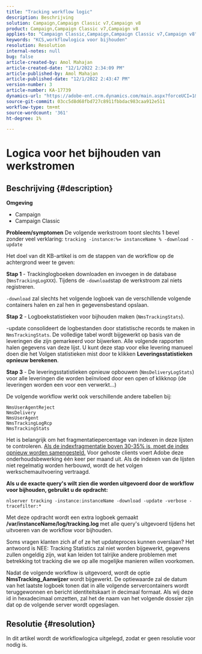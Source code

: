 ```yaml
---
title: "Tracking workflow logic"
description: Beschrijving
solution: Campaign,Campaign Classic v7,Campaign v8
product: Campaign,Campaign Classic v7,Campaign v8
applies-to: "Campaign Classic,Campaign,Campaign Classic v7,Campaign v8"
keywords: "KCS,workflowlogica voor bijhouden"
resolution: Resolution
internal-notes: null
bug: false
article-created-by: Amol Mahajan
article-created-date: "12/1/2022 2:34:09 PM"
article-published-by: Amol Mahajan
article-published-date: "12/1/2022 2:43:47 PM"
version-number: 3
article-number: KA-17739
dynamics-url: "https://adobe-ent.crm.dynamics.com/main.aspx?forceUCI=1&pagetype=entityrecord&etn=knowledgearticle&id=aed13c35-8571-ed11-9561-6045bd006793"
source-git-commit: 03cc5d8d68fbd727c8911fbbdac983caa912e511
workflow-type: tm+mt
source-wordcount: '361'
ht-degree: 1%

---
```


# Logica voor het bijhouden van werkstromen

## Beschrijving {#description}

<b>Omgeving</b>
- Campaign
- Campaign Classic



<b>Probleem/symptomen</b>
De volgende werkstroom toont slechts 1 bevel zonder veel verklaring: `tracking -instance:%= instanceName % -download -update`



Het doel van dit KB-artikel is om de stappen van de workflow op de achtergrond weer te geven:

<b>Stap 1</b> - Trackinglogboeken downloaden en invoegen in de database (`NmsTrackingLogXXX`). Tijdens de `-download`stap de werkstroom zal niets registreren.

`-download` zal slechts het volgende logboek van de verschillende volgende containers halen en zal hen in gegevensbestand opslaan.

<b>Stap 2</b> - Logboekstatistieken voor bijhouden maken (`NmsTrackingStats`).

-update consolideert de logbestanden door statistische records te maken in `NmsTrackingStats`. De volledige tabel wordt bijgewerkt op basis van de leveringen die zijn gemarkeerd voor bijwerken. Alle volgende rapporten halen gegevens van deze lijst. U kunt deze stap voor elke levering manueel doen die het Volgen statistieken mist door te klikken <b>Leveringsstatistieken opnieuw berekenen</b>.

<b>Stap 3</b> - De leveringsstatistieken opnieuw opbouwen (`NmsDeliveryLogStats`) voor alle leveringen die worden beïnvloed door een open of klikknop (de leveringen worden een voor een verwerkt...)

De volgende workflow werkt ook verschillende andere tabellen bij:




```
NmsUserAgentReject 
NmsDelivery 
NmsUserAgent 
NmsTrackingLogRcp 
NmsTrackingStats
```


Het is belangrijk om het fragmentatiepercentage van indexen in deze lijsten te controleren. <u>Als de indexfragmentatie boven 30-35% is, moet de index opnieuw worden samengesteld.</u> Voor gehoste clients voert Adobe deze onderhoudsbewerking één keer per maand uit. Als de indexen van de lijsten niet regelmatig worden herbouwd, wordt de het volgen werkschemauitvoering vertraagd.

<b>Als u de exacte query&#39;s wilt zien die worden uitgevoerd door de workflow voor bijhouden, gebruikt u de opdracht:</b>

`nlserver tracking -instance:instanceName -download -update -verbose -tracefilter:*`

Met deze opdracht wordt een extra logboek gemaakt <b>/var/instanceName/log/tracking.log </b>met alle query&#39;s uitgevoerd tijdens het uitvoeren van de workflow voor bijhouden.

Soms vragen klanten zich af of ze het updateproces kunnen overslaan? Het antwoord is NEE: Tracking Statistics zal niet worden bijgewerkt, gegevens zullen ongeldig zijn, wat kan leiden tot talrijke andere problemen met betrekking tot tracking die we op alle mogelijke manieren willen voorkomen.

Nadat de volgende workflow is uitgevoerd, wordt de optie <b>NmsTracking_Aanwijzer </b>wordt bijgewerkt. De optiewaarde zal de datum van het laatste logboek tonen dat in alle volgende servercontainers wordt teruggewonnen en bericht identiteitskaart in decimaal formaat. Als wij deze id in hexadecimaal omzetten, zal het de naam van het volgende dossier zijn dat op de volgende server wordt opgeslagen.


## Resolutie {#resolution}


In dit artikel wordt de workflowlogica uitgelegd, zodat er geen resolutie voor nodig is.
